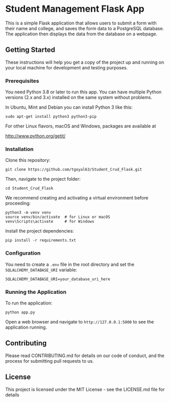 # Student Management Flask App

This is a simple Flask application that allows users to submit a form with their name and college, and saves the form data to a PostgreSQL database. The application then displays the data from the database on a webpage.

## Getting Started

These instructions will help you get a copy of the project up and running on your local machine for development and testing purposes.

### Prerequisites

You need Python 3.8 or later to run this app. You can have multiple Python versions (2.x and 3.x) installed on the same system without problems. 

In Ubuntu, Mint and Debian you can install Python 3 like this:

```
sudo apt-get install python3 python3-pip
```

For other Linux flavors, macOS and Windows, packages are available at

http://www.python.org/getit/

### Installation

Clone this repository:

```
git clone https://github.com/tgoyal63/Student_Crud_Flask.git
```

Then, navigate to the project folder:

```
cd Student_Crud_Flask
```

We recommend creating and activating a virtual environment before proceeding:

```
python3 -m venv venv
source venv/bin/activate  # for Linux or macOS
venv\Scripts\activate     # for Windows
```

Install the project dependencies:

```
pip install -r requirements.txt
```

### Configuration

You need to create a `.env` file in the root directory and set the `SQLALCHEMY_DATABASE_URI` variable:

```
SQLALCHEMY_DATABASE_URI=your_database_uri_here
```

### Running the Application

To run the application:

```
python app.py
```

Open a web browser and navigate to `http://127.0.0.1:5000` to see the application running.

## Contributing

Please read CONTRIBUTING.md for details on our code of conduct, and the process for submitting pull requests to us.

## License

This project is licensed under the MIT License - see the LICENSE.md file for details
